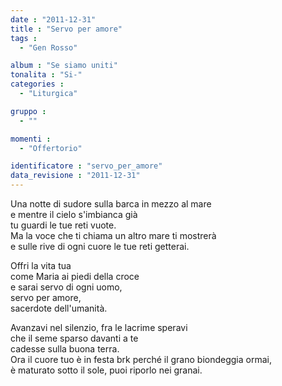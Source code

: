 ```yaml
---
date : "2011-12-31"
title : "Servo per amore"
tags : 
  - "Gen Rosso"

album : "Se siamo uniti"
tonalita : "Si-"
categories : 
  - "Liturgica"

gruppo : 
  - ""

momenti : 
  - "Offertorio"

identificatore : "servo_per_amore"
data_revisione : "2011-12-31"
---
```

  
   
Una notte di sudore sulla barca in mezzo al mare  
e mentre il cielo s'imbianca già  
tu guardi le tue reti vuote.  
Ma la voce che ti chiama un altro mare ti mostrerà  
e sulle rive di ogni cuore le tue reti getterai.  
  
  
Offri la vita tua  
come Maria ai piedi della croce  
e sarai servo di ogni uomo,  
servo per amore,   
sacerdote dell'umanità.  
  
  
Avanzavi nel silenzio, fra le lacrime speravi  
che il seme sparso davanti a te   
cadesse sulla buona terra.   
Ora il cuore tuo è in festa brk perché il grano biondeggia ormai,   
è maturato sotto il sole, puoi riporlo nei granai.  
  
  
  
  
